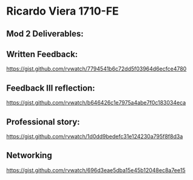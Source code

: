 # Ricardo Viera 1710-FE


## Mod 2 Deliverables:

## Written Feedback: 
https://gist.github.com/rvwatch/7794541b6c72dd5f03964d6ecfce4780

## Feedback III reflection:
https://gist.github.com/rvwatch/b646426c1e7975a4abe7f0c183034eca

## Professional story: 
https://gist.github.com/rvwatch/1d0dd9bedefc31e124230a795f8f8d3a

## Networking 
https://gist.github.com/rvwatch/696d3eae5dba15e45b12048ec8a7ee15
